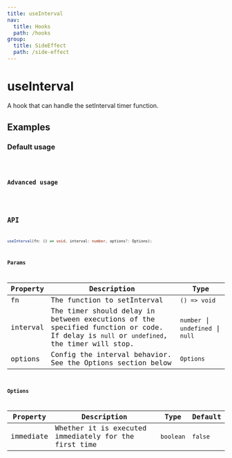 ```yaml
---
title: useInterval
nav:
  title: Hooks
  path: /hooks
group:
  title: SideEffect
  path: /side-effect
---
```


# useInterval

A hook that can handle the setInterval timer function.

## Examples

### Default usage

<code src="./demo/demo1.tsx" />

### Advanced usage

<code src="./demo/demo2.tsx" />

## API

```typescript
useInterval(fn: () => void, interval: number, options?: Options);
```

### Params

| Property | Description                                                                                                                             | Type       |
|----------|-----------------------------------------------------------------------------------------------------------------------------------------|------------|
| fn       | The function to setInterval                                                                                                             | `() => void` |
| interval | The timer should delay in between executions of the specified function or code. If delay is `null` or `undefined`, the timer will stop. |    `number` \| `undefined` \| `null`        |
| options  | Config the interval behavior. See the Options section below                                                                             | `Options`    |


### Options

| Property  | Description                                           | Type    | Default |
|-----------|-------------------------------------------------------|---------|---------|
| immediate | Whether it is executed immediately for the first time | `boolean` | `false`   |
